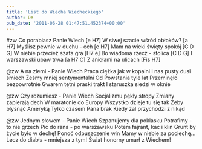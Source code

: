 ```yaml
---
title: 'List do Wiecha Wiecheckiego'
author: DX
pub_date: '2011-06-28 01:47:51.452374+00:00'
---
```


#zw
Co porabiasz Panie Wiech [e H7]
W siwej szacie wśród obłoków? [a H7]
Myślisz pewnie w duchu - ech [e H7]
Mam na wieki święty spokój [C D G]
W niebie przecież szafa gra [H7 e]
Bo wiadoma rzecz - stolica [C D G]
I warszawski ubaw trwa [a H7 C]
Z aniołami na ulicach [Fis H7]

@zw
A na ziemi - Panie Wiech
Praca ciężka jak w kopalni
I nas pusty dusi śmiech
Żeśmy mniej sentymentalni
Od Powstania tyle lat 
Przeminęło bezpowrotnie
Gwarem tętni praski trakt
I staruszka siedzi w oknie

@zw
Czy rozumiesz - Panie Wiech
Socjalizmu pękły stropy
Zmiany zapierają dech
W maratonie do Europy
Wszystko dzieje tu się tak
Żeby błysnąć Ameryką
Tylko czasem Pana brak
Kiedy żal przychodzi z nikąd

@zw
Jednym słowem - Panie Wiech 
Szpanujemy dla poklasku
Potrafimy - to nie grzech
Pić do rana - po warszawsku
Potem fajrant, kac i klin
Grunt by życie było w dechę!
Ponoć odpuszczenie win
Mamy w niebie za pociechę...
Lecz do diabła - mniejsza z tym!
Świat honorny umarł z Wiechem!